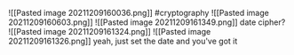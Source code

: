 ![[Pasted image 20211209160036.png]]
#cryptography
![[Pasted image 20211209160603.png]]
![[Pasted image 20211209161349.png]]
date cipher?
![[Pasted image 20211209161324.png]]
![[Pasted image 20211209161326.png]]
yeah, just set the date and you've got it
